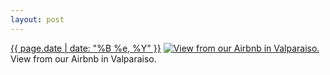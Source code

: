 ```yaml
---
layout: post
---
```


<p>
  <time><a href="/130">{{ page.date | date: "%B %e, %Y" }}</a></time>
  <a href="/130"><img src="{{ site.assets_url }}/130-640.jpg" srcset="{{ site.assets_url }}/130-1280.jpg 1280w, {{ site.assets_url }}/130-960.jpg 960w, {{ site.assets_url }}/130-640.jpg 640w, {{ site.assets_url }}/130-320.jpg 320w" sizes="(min-width: 700px) 50vw, calc(100vw - 2rem)" alt="View from our Airbnb in Valparaiso." /></a>
  <span>View from our Airbnb in Valparaiso.</span>
</p>
